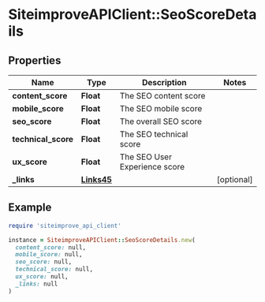 # SiteimproveAPIClient::SeoScoreDetails

## Properties

| Name | Type | Description | Notes |
| ---- | ---- | ----------- | ----- |
| **content_score** | **Float** | The SEO content score |  |
| **mobile_score** | **Float** | The SEO mobile score |  |
| **seo_score** | **Float** | The overall SEO score |  |
| **technical_score** | **Float** | The SEO technical score |  |
| **ux_score** | **Float** | The SEO User Experience score |  |
| **_links** | [**Links45**](Links45.md) |  | [optional] |

## Example

```ruby
require 'siteimprove_api_client'

instance = SiteimproveAPIClient::SeoScoreDetails.new(
  content_score: null,
  mobile_score: null,
  seo_score: null,
  technical_score: null,
  ux_score: null,
  _links: null
)
```

